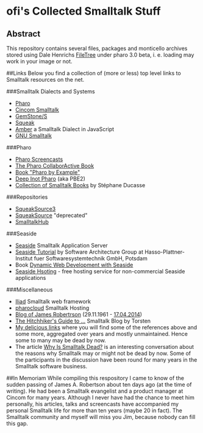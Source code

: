 # ofi's Collected Smalltalk Stuff
## Abstract
This repository contains several files, packages and monticello archives stored using Dale Henrichs [FileTree](https://github.com/dalehenrich/filetree) under pharo 3.0 beta, i. e. loading may work in your image or not.

##Links
Below you find a collection of (more or less) top level links to Smalltalk resources on the net.

###Smalltalk Dialects and Systems
* [Pharo](http://www.pharo-project.org/)
* [Cincom Smalltalk](http://www.cincomsmalltalk.com/main/)
* [GemStone/S](http://gemtalksystems.com/index.php/products/gemstones/)
* [Squeak](http://www.squeak.org/)
* [Amber](http://amber-lang.net/) a Smalltalk Dialect in JavaScript
* [GNU Smalltalk](http://smalltalk.gnu.org/)

###Pharo
* [Pharo Screencasts](http://www.pharocasts.com/)
* [The Pharo CollaborActive Book](http://book.pharo-project.org/)
* [Book "Pharo by Example"](http://pharobyexample.org/)
* [Deep Inot Pharo](http://rmod.lille.inria.fr/pbe2/) (aka PBE2)
* [Collection of Smalltalk Books](http://stephane.ducasse.free.fr/FreeBooks.html) by Stéphane Ducasse

###Repositories
* [SqueakSource3](http://ss3.gemstone.com/)
* [SqueakSource](http://www.squeaksource.com/) "deprecated"
* [SmalltalkHub](http://smalltalkhub.com/)

###Seaside
* [Seaside](http://seaside.st/) Smalltalk Application Server
* [Seaside Tutorial](http://www.hpi.uni-potsdam.de/hirschfeld/seaside/tutorial) by Software Architecture Group at Hasso-Plattner-Institut fuer Softwaresystemtechnik GmbH, Potsdam
* Book [Dynamic Web Development with Seaside](http://book.seaside.st/book)
* [Seaside Hsoting](http://www.seasidehosting.st/) - free hosting service for non-commercial Seaside applications

###Miscellaneous
* [Iliad](http://www.iliadproject.org/) Smalltalk web framework
* [pharocloud](http://www.pharocloud.com/) Smalltalk Hosting
* [Blog of James Robertrson](http://www.jarober.com/blog/blogView) (29.11.1961 - [17.04.2014](http://www.cincomsmalltalk.com/main/2014/04/saying-good-bye-to-friend-and-smalltalk-advocate-james-robertson/))
* [The Hitchhiker's Guide to ...](http://astares.blogspot.de/) Smalltalk Blog by Torsten
* [My delicious links](https://delicious.com/Count_0/smalltalk) where you will find some of the references above and some more, aggregated over years and mostly unmaintained. Hence some to many may be dead by now.
* The article [Why Is Smalltalk Dead?](http://c2.com/cgi/wiki?WhyIsSmalltalkDead) is an interesting conversation about the reasons why Smalltalk may or might not be dead by now. Some of the participants in the discussion have been round for many years in the Smalltalk software business. 

##In Memoriam
While compiling this respository I came to know of the sudden passing of James A. Robertson about ten days ago (at the time of writing). He had been a Smalltalk evangelist and a product manager at Cincom for many years. Although I never have had the chance to meet him personally, his articles, talks and screencasts have accompanied my personal Smalltalk life for more than ten years (maybe 20 in fact). The Smalltalk community and myself will miss you Jim, because nobody can fill this gap.